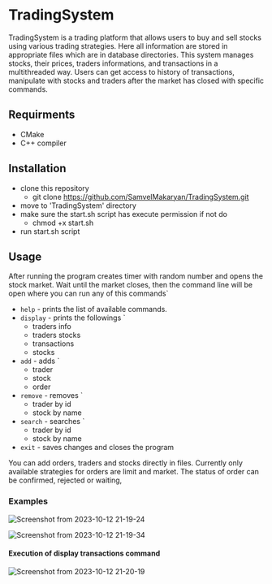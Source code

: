 # TradingSystem

TradingSystem is a trading platform that allows users to buy and sell stocks using various trading strategies. Here all information
are stored in appropriate files which are in database directories. This system manages stocks, their prices, traders informations, and transactions in a multithreaded way. 
Users can get access to history of transactions, manipulate with stocks and traders after the market has closed with specific commands.

## Requirments

-   CMake
-   C++ compiler

## Installation

- clone this repository
    - git clone https://github.com/SamvelMakaryan/TradingSystem.git
- move to 'TradingSystem' directory
- make sure the start.sh script has execute permission if not do
    - chmod +x start.sh
- run start.sh script

## Usage

After running the program creates timer with random number and opens the stock market. Wait until the market closes, then the command line will be open where you can run any of this commands`

- `help` - prints the list of available commands.
- `display` - prints the followings ` 
    - traders info
    - traders stocks
    - transactions
    - stocks
- `add` - adds `
    - trader
    - stock
    - order
- `remove` - removes `
    - trader by id
    - stock by name
- `search` - searches `
    - trader by id
    - stock by name
- `exit` - saves changes and closes the program

You can add orders, traders and stocks directly in files. Currently only available strategies for orders are limit and market. The status of order can be confirmed, rejected or waiting,

### Examples
![Screenshot from 2023-10-12 21-19-24](https://github.com/SamvelMakaryan/TradingSystem/assets/123547362/d5bc089c-1299-4329-afdd-9948536925bf)

![Screenshot from 2023-10-12 21-19-34](https://github.com/SamvelMakaryan/TradingSystem/assets/123547362/bfd53eaf-6bde-4351-a50c-6d3301b7ce13)

#### Execution of display transactions command
![Screenshot from 2023-10-12 21-20-19](https://github.com/SamvelMakaryan/TradingSystem/assets/123547362/e5161144-4c89-43eb-821f-d04d08641948)



